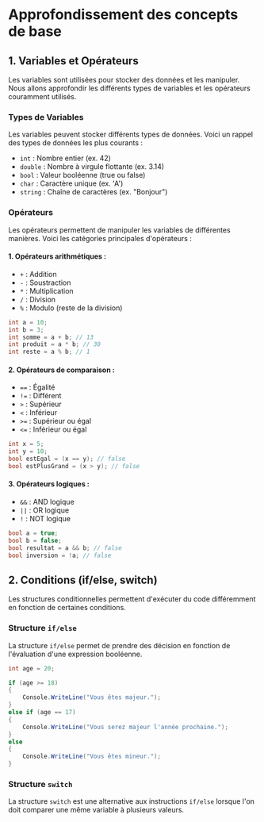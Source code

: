 # Approfondissement des concepts de base
## 1. Variables et Opérateurs
Les variables sont utilisées pour stocker des données et les manipuler. Nous allons approfondir les différents types de variables et les opérateurs couramment utilisés.
### Types de Variables
Les variables peuvent stocker différents types de données. Voici un rappel des types de données les plus courants :
- `int` : Nombre entier (ex. 42)
- `double` : Nombre à virgule flottante (ex. 3.14)
- `bool` : Valeur booléenne (true ou false)
- `char` : Caractère unique (ex. 'A')
- `string` : Chaîne de caractères (ex. "Bonjour")
### Opérateurs
Les opérateurs permettent de manipuler les variables de différentes manières. Voici les catégories principales d'opérateurs :
#### 1. Opérateurs arithmétiques :
- `+` : Addition
- `-` : Soustraction
- `*` : Multiplication
- `/` : Division
- `%` : Modulo (reste de la division)
```csharp
int a = 10;
int b = 3;
int somme = a + b; // 13
int produit = a * b; // 30
int reste = a % b; // 1
```
#### 2. Opérateurs de comparaison :
- `==` : Égalité
- `!=` : Différent
- `>` : Supérieur
- `<` : Inférieur
- `>=` : Supérieur ou égal
- `<=` : Inférieur ou égal
```csharp
int x = 5;
int y = 10;
bool estEgal = (x == y); // false
bool estPlusGrand = (x > y); // false
```
#### 3. Opérateurs logiques :
- `&&` : AND logique
- `||` : OR logique
- `!` : NOT logique
```csharp
bool a = true;
bool b = false;
bool resultat = a && b; // false
bool inversion = !a; // false
```

## 2. Conditions (if/else, switch)
Les structures conditionnelles permettent d'exécuter du code différemment en fonction de certaines conditions.
### Structure `if/else`
La structure `if/else` permet de prendre des décision en fonction de l'évaluation d'une expression booléenne.
```csharp
int age = 20;

if (age >= 18)
{
    Console.WriteLine("Vous êtes majeur.");
}
else if (age == 17)
{
    Console.WriteLine("Vous serez majeur l'année prochaine.");
}
else
{
    Console.WriteLine("Vous êtes mineur.");
}
```
### Structure `switch`
La structure `switch` est une alternative aux instructions `if/else` lorsque l'on doit comparer une même variable à plusieurs valeurs.
